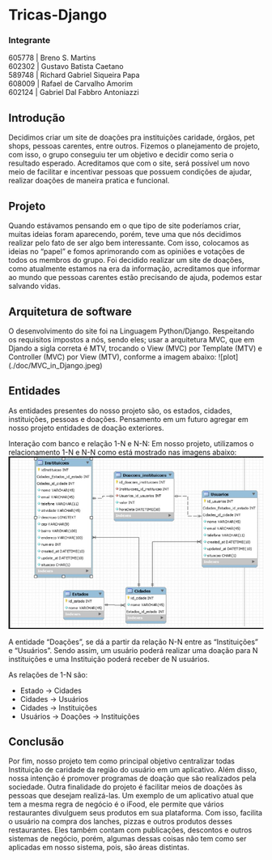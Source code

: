 # Tricas-Django

<h3>Integrante</h3>
605778 | Breno S. Martins<br/>
602302 | Gustavo Batista Caetano<br/>
589748 | Richard Gabriel Siqueira Papa<br/>
608009 | Rafael de Carvalho Amorim<br/>
602124 | Gabriel Dal Fabbro Antoniazzi

<h2>Introdução</h2>
Decidimos criar um site de doações pra instituições caridade, órgãos, pet shops, pessoas carentes, entre outros.  Fizemos o planejamento de projeto, com isso, o grupo conseguiu ter um objetivo e decidir como seria o resultado esperado. Acreditamos que com o site, será possível um novo meio de facilitar e incentivar pessoas que possuem condições de ajudar, realizar doações de maneira pratica e funcional.

<h2>Projeto</h2>
	Quando estávamos pensando em o que tipo de site poderíamos criar, muitas ideias foram aparecendo, porém, teve uma que nós decidimos realizar pelo fato de ser algo bem interessante. Com isso, colocamos as ideias no “papel” e fomos aprimorando com as opiniões e votações de todos os membros do grupo. Foi decidido realizar um site de doações, como atualmente estamos na era da informação, acreditamos que informar ao mundo que pessoas carentes estão precisando de ajuda, podemos estar salvando vidas.
	
<h2>Arquitetura de software</h2>
O desenvolvimento do site foi na Linguagem Python/Django. Respeitando os requisitos impostos a nós, sendo eles; usar a arquitetura MVC, que em Djando a sigla correta é MTV, trocando o View (MVC) por Template (MTV) e Controller (MVC) por View (MTV), conforme a imagem abaixo:
![plot](./doc/MVC_in_Django.jpeg)

<h2>Entidades</h2>
As entidades presentes do nosso projeto são, os estados, cidades, instituições, pessoas e doações. Pensamento em um futuro agregar em nosso projeto entidades de doação exteriores.

Interação com banco e relação 1-N e N-N:
Em nosso projeto, utilizamos o relacionamento 1-N e N-N como está mostrado nas imagens abaixo:
![plot](./doc/Relacao_banco.jpeg)

A entidade “Doações”, se dá a partir da relação N-N entre as “Instituições” e “Usuários”. Sendo assim, um usuário poderá realizar uma doação para N instituições e uma Instituição poderá receber de N usuários.

As relações de 1-N são: 
- Estado → Cidades
- Cidades → Usuários
- Cidades → Instituições
- Usuários → Doações → Instituições
    
<h2>Conclusão</h2>
	Por fim, nosso projeto tem como principal objetivo centralizar todas Instituição de caridade da região do usuário em um aplicativo. Além disso, nossa intenção é promover programas de doação que são realizados pela sociedade. Outra finalidade do projeto é facilitar meios de doações às pessoas que desejam realizá-las. 	
Um exemplo de um aplicativo atual que tem a mesma regra de negócio é o iFood, ele permite que vários restaurantes divulguem seus produtos em sua plataforma. Com isso, facilita o usuário na compra dos lanches, pizzas e outros produtos desses restaurantes. 
Eles também contam com publicações, descontos e outros sistemas de negócio, porém, algumas dessas coisas não tem como ser aplicadas em nosso sistema, pois, são áreas distintas. 
